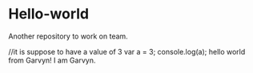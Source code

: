 # Hello-world
Another repository to work on team.

//it is suppose to have a value of 3
var a = 3; 
console.log(a);
hello world from Garvyn!
I am Garvyn.